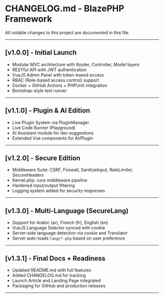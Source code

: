 # CHANGELOG.md - BlazePHP Framework

All notable changes to this project are documented in this file.

---

## [v1.0.0] - Initial Launch
- Modular MVC architecture with Router, Controller, Model layers
- RESTful API with JWT authentication
- VueJS Admin Panel with token-based access
- RBAC (Role-based access control) support
- Docker + GitHub Actions + PHPUnit integration
- Bootstrap-style test runner

---

## [v1.1.0] - Plugin & AI Edition
- Live Plugin System via PluginManager
- Live Code Runner (Playground)
- AI Assistant module for dev suggestions
- Extended Vue components for AI/Plugin

---

## [v1.2.0] - Secure Edition
- Middleware Suite: CSRF, Firewall, SanitizeInput, RateLimiter, SecureHeaders
- Kernel.php: runs middleware pipeline
- Hardened input/output filtering
- Logging system added for security responses

---

## [v1.3.0] - Multi-Language (SecureLang)
- Support for Arabic (ar), French (fr), English (en)
- VueJS Language Selector synced with cookie
- Server-side language detection via cookie and Translator
- Server auto-loads `lang/*.php` based on user preference

---

## [v1.3.1] - Final Docs + Readiness
- Updated README.md with full features
- Added CHANGELOG.md for tracking
- Launch Article and Landing Page integrated
- Packaging for GitHub and production releases

---

